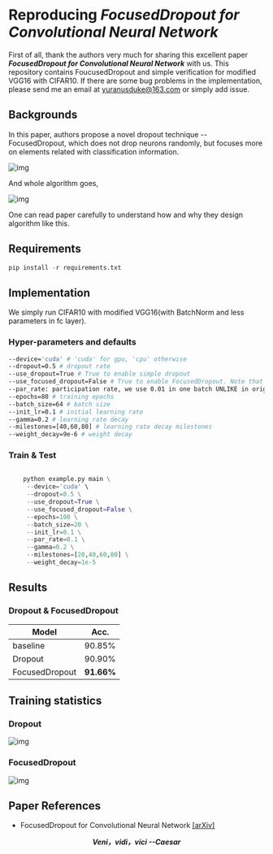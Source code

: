 # Reproducing ***FocusedDropout for Convolutional Neural Network***

First of all, thank the authors very much for sharing this excellent paper ***FocusedDropout for Convolutional Neural Network*** with us. This repository contains FoucusedDropout and simple verification for modified VGG16
with CIFAR10. If there are some bug problems in the 
implementation, please send me an email at yuranusduke@163.com or simply add issue.

## Backgrounds
In this paper, authors propose a novel dropout technique -- FocusedDropout, which does not drop neurons randomly, but 
focuses more on elements related with classification information.

![img](./README/fd.png)

And whole algorithm goes,

![img](./README/al.png)

One can read paper carefully to understand how and why they design algorithm like this.

## Requirements

```Python
pip install -r requirements.txt 
```

## Implementation

We simply run CIFAR10 with modified VGG16(with BatchNorm and less parameters in fc layer).

### Hyper-parameters and defaults
```bash
--device='cuda' # 'cuda' for gpu, 'cpu' otherwise
--dropout=0.5 # dropout rate
--use_dropout=True # True to enable simple dropout
--use_focused_dropout=False # True to enable FocusedDropout. Note that use_dropout and use_focused_dropout should not be activated at the same time, they are used to do comparison experiments
--par_rate: participation rate, we use 0.01 in one batch UNLIKE in original paper
--epochs=80 # training epochs
--batch_size=64 # batch size
--init_lr=0.1 # initial learning rate
--gamma=0.2 # learning rate decay
--milestones=[40,60,80] # learning rate decay milestones
--weight_decay=9e-6 # weight decay
```

### Train & Test

```python

    python example.py main \
     --device='cuda' \
     --dropout=0.5 \
     --use_dropout=True \
     --use_focused_dropout=False \
     --epochs=100 \
     --batch_size=20 \
     --init_lr=0.1 \
     --par_rate=0.1 \
     --gamma=0.2 \
     --milestones=[20,40,60,80] \
     --weight_decay=1e-5 

```

## Results

### Dropout & FocusedDropout
| Model             | Acc.        |
| ----------------- | ----------- |
| baseline       	| 90.85%      |
| Dropout           | 90.90%      |
| FocusedDropout    | **91.66%**  |


## Training statistics

### Dropout
![img](./README/vgg16_0.2_True_False.png)

### FocusedDropout
![img](./README/vgg16_0.2_False_True.png)

## Paper References
- FocusedDropout for Convolutional Neural Network [[arXiv]](https://arxiv.org/abs/2103.15425)

***<center>Veni，vidi，vici --Caesar</center>***
